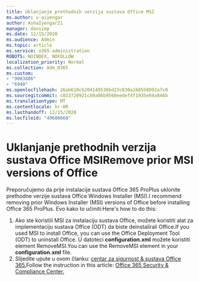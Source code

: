 ```yaml
---
title: Uklanjanje prethodnih verzija sustava Office MSI
ms.author: v-aiyengar
author: AshaIyengar21
manager: dansimp
ms.date: 12/15/2020
ms.audience: Admin
ms.topic: article
ms.service: o365-administration
ROBOTS: NOINDEX, NOFOLLOW
localization_priority: Normal
ms.collection: Adm_O365
ms.custom:
- "9003886"
- "6940"
ms.openlocfilehash: 26ab610cb204149536bd23c830a1b8558892a7c0
ms.sourcegitcommit: c033720921cb9a06b9560eedef4f1935e69a846b
ms.translationtype: MT
ms.contentlocale: hr-HR
ms.lasthandoff: 12/15/2020
ms.locfileid: "49680660"
---
```

# <a name="remove-prior-msi-versions-of-office"></a><span data-ttu-id="3e86f-102">Uklanjanje prethodnih verzija sustava Office MSI</span><span class="sxs-lookup"><span data-stu-id="3e86f-102">Remove prior MSI versions of Office</span></span>

<span data-ttu-id="3e86f-103">Preporučujemo da prije instalacije sustava Office 365 ProPlus uklonite prethodne verzije sustava Office Windows Installer (MSI).</span><span class="sxs-lookup"><span data-stu-id="3e86f-103">I recommend removing prior Windows Installer (MSI) versions of Office before installing Office 365 ProPlus.</span></span> <span data-ttu-id="3e86f-104">Evo kako to učiniti:</span><span class="sxs-lookup"><span data-stu-id="3e86f-104">Here's how to do this:</span></span>

1. <span data-ttu-id="3e86f-105">Ako ste koristili MSI za instalaciju sustava Office, možete koristiti alat za implementaciju sustava Office (ODT) da biste deinstalirali Office.</span><span class="sxs-lookup"><span data-stu-id="3e86f-105">If you used MSI to install Office, you can use the Office Deployment Tool (ODT) to uninstall Office.</span></span> <span data-ttu-id="3e86f-106">U datoteci **configuration.xml** možete koristiti element RemoveMSI.</span><span class="sxs-lookup"><span data-stu-id="3e86f-106">You can use the RemoveMSI element in your **configuration.xml** file.</span></span>
1. <span data-ttu-id="3e86f-107">Slijedite upute u ovom članku: [centar za sigurnost & sustava Office 365.](https://go.microsoft.com/fwlink/p/?linkid=2077143)</span><span class="sxs-lookup"><span data-stu-id="3e86f-107">Follow the instruction in this article: [Office 365 Security & Compliance Center.](https://go.microsoft.com/fwlink/p/?linkid=2077143)</span></span>
